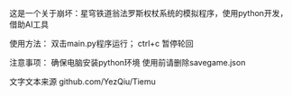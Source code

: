 这是一个关于崩坏：星穹铁道翁法罗斯权杖系统的模拟程序，使用python开发，借助AI工具

使用方法：
双击main.py程序运行；
ctrl+c 暂停轮回

注意事项：
确保电脑安装python环境
使用前请删除savegame.json

文字文本来源 github.com/YezQiu/Tiemu

